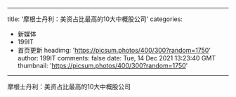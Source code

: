 
---
title: '摩根士丹利：美资占比最高的10大中概股公司'
categories: 
 - 新媒体
 - 199IT
 - 首页更新
headimg: 'https://picsum.photos/400/300?random=1750'
author: 199IT
comments: false
date: Tue, 14 Dec 2021 13:23:40 GMT
thumbnail: 'https://picsum.photos/400/300?random=1750'
---

<div>   
摩根士丹利：美资占比最高的10大中概股公司  
</div>
            